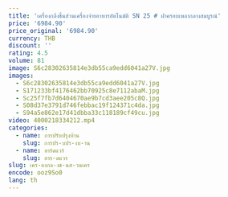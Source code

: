 ```yaml
---
title: 'เครื่องกลึงชิ้นส่วนเครื่องจ่ายอาหารอัตโนมัติ SN 25 # ฝาครอบเพลากลางสมบูรณ์'
price: '6984.90'
price_original: '6984.90'
currency: THB
discount: ''
rating: 4.5
volume: 81
image: S6c28302635814e3db55ca9edd6041a27V.jpg
images:
  - S6c28302635814e3db55ca9edd6041a27V.jpg
  - S171233bf4176462bb70925c8e7112abaM.jpg
  - Sc25f7fb7d6404670ae9b7cd3aee205c8Q.jpg
  - S08d37e3791d746febbac19f124371c4da.jpg
  - S94a5e862e17d41dbba33c118189cf49cu.jpg
video: 4000218334212.mp4
categories:
  - name: การปรับปรุงบ้าน
    slug: การปร-บปร-งบ-าน
  - name: ฮาร์ดแวร์
    slug: ฮาร-ดแวร
slug: เคร-องกล-งช-นส-วนเคร
encode: ooz9So0
lang: th
---
```

  
